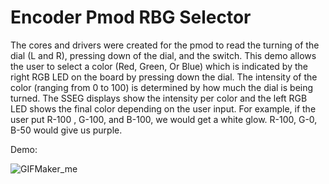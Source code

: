 # Encoder Pmod RBG Selector
The cores and drivers were created for the pmod to read the turning of the dial (L and R), pressing down of the dial, and the switch. This demo allows the user to select a color
(Red, Green, Or Blue) which is indicated by the right RGB LED on the board by pressing down the dial. The intensity of the color (ranging from 0 to 100) is determined by how much the dial is being turned. The SSEG displays show the intensity per color and the left RGB LED shows the final color depending on the user input. For example, if the user put R-100 , G-100, and B-100, we would get a white glow. R-100, G-0, B-50 would give us purple.

Demo:

![GIFMaker_me](https://github.com/Spring-2024-Classes/sp24-midterm-exam-2-ArmoBoost/assets/135290411/e649be0b-0798-4638-8e6d-aa355250a07b)

